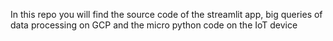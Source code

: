 In this repo you will find the source code of the streamlit app, big queries of data processing on GCP and the micro python code on the IoT device 
